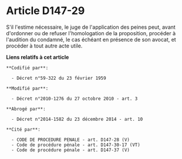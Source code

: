 # Article D147-29

S'il l'estime nécessaire, le juge de l'application des peines peut, avant d'ordonner ou de refuser l'homologation de la
proposition, procéder à l'audition du condamné, le cas échéant en présence de son avocat, et procéder à tout autre acte
utile.

**Liens relatifs à cet article**

	**Codifié par**:

	  - Décret n°59-322 du 23 février 1959

	**Modifié par**:

	  - Décret n°2010-1276 du 27 octobre 2010 - art. 3

	**Abrogé par**:

	  - Décret n°2014-1582 du 23 décembre 2014 - art. 10

	**Cité par**:

	  - CODE DE PROCEDURE PENALE - art. D147-28 (V)
	  - Code de procédure pénale - art. D147-30-17 (VT)
	  - Code de procédure pénale - art. D147-37 (V)
